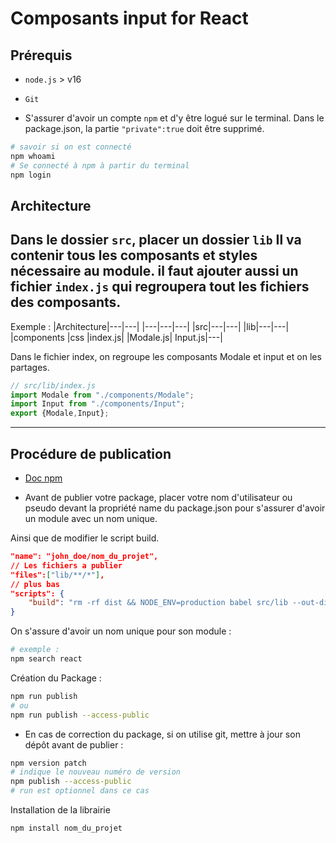 
# Composants input for React

## Prérequis

- `node.js` > v16
- `Git`

- S'assurer d'avoir un compte `npm` et d'y être logué sur le terminal. Dans le package.json, la partie `"private":true`  doit être supprimé.

```bash
# savoir si on est connecté
npm whoami
# Se connecté à npm à partir du terminal 
npm login
```

## Architecture

Dans le dossier `src`, placer un dossier `lib`
Il va contenir tous les composants et styles nécessaire au module.
il faut ajouter aussi un fichier `index.js` qui regroupera tout les fichiers des composants.
---

Exemple :
|Architecture|---|---|
|---|---|---|
|src|---|---|
|lib|---|---|
|components |css |index.js|
|Modale.js| Input.js|---|

Dans le fichier index, on regroupe les composants Modale et input et on les partages.

```javascript
// src/lib/index.js
import Modale from "./components/Modale";
import Input from "./components/Input";
export {Modale,Input};
```

---

## Procédure de publication

- [Doc npm](https://docs.npmjs.com/getting-started/publishing-npm-packages)

- Avant de publier votre package, placer votre nom d'utilisateur ou pseudo devant la propriété name du package.json pour s'assurer d'avoir un module avec un nom unique.

Ainsi que de modifier le script build.

```json
"name": "john_doe/nom_du_projet",
// Les fichiers a publier
"files":["lib/**/*"], 
// plus bas 
"scripts": {
    "build": "rm -rf dist && NODE_ENV=production babel src/lib --out-dir dist --copy-files --ignore __tests__,spec.js,test.js,__snapshots__",  
}
```

On s'assure d'avoir un nom unique pour son module :

```bash
# exemple :
npm search react
```

Création du Package :

```bash
npm run publish
# ou
npm run publish --access-public
```

- En cas de correction du package, si on utilise git, mettre à jour son dépôt avant de publier :

```bash
npm version patch 
# indique le nouveau numéro de version
npm publish --access-public
# run est optionnel dans ce cas
```

Installation de la librairie

```bash
npm install nom_du_projet
```
